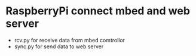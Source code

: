# RaspberryPi connect mbed and web server
* rcv.py for receive data from mbed comtrollor
* sync.py for send data to web server

